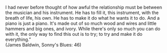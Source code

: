 I had never before thought of how awful the relationship must be between the musician and his instrument. He has to fill it, this instrument, with the breath of life, his own. He has to make it do what he wants it to do. And a piano is just a piano. It's made out of so much wood and wires and little hammers and big ones, and ivory. While there's only so much you can do with it, the only way to find this out is to try; to try and make it do everything.”
<br>
(James Baldwin, Sonny's Blues: 46)
